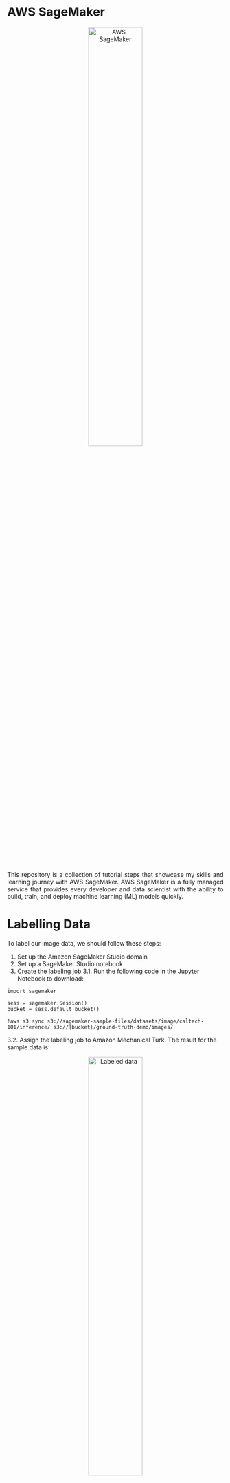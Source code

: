 # AWS SageMaker
<p align="center">
<img src="https://github.com/ghafeleb/aws-sagemaker/blob/main/images/aws_sagemaker_icon.png" width="50%" alt="AWS SageMaker"/>
  <br>
  <em></em>
</p>


<p align="justify">
This repository is a collection of tutorial steps that showcase my skills and learning journey with AWS SageMaker. AWS SageMaker is a fully managed service that provides every developer and data scientist with the ability to build, train, and deploy machine learning (ML) models quickly.
</p>

# Labelling Data 
To label our image data, we should follow these steps:
1. Set up the Amazon SageMaker Studio domain
2. Set up a SageMaker Studio notebook
3. Create the labeling job
  3.1. Run the following code in the Jupyter Notebook to download:
  ```
  import sagemaker
  
  sess = sagemaker.Session()
  bucket = sess.default_bucket()
  
  !aws s3 sync s3://sagemaker-sample-files/datasets/image/caltech-101/inference/ s3://{bucket}/ground-truth-demo/images/
  ```
  3.2. Assign the labeling job to Amazon Mechanical Turk. The result for the sample data is:
  <p align="center">
  <img src="https://github.com/ghafeleb/aws-sagemaker/blob/main/images/labeling.png" width="50%" alt="Labeled data"/>
    <br>
    <em></em>
  </p>
  Sample JSON Lines format output.manifest for a single image:
   
  ```
  {"source-ref":"s3://****/image_0007.jpeg","vehicle-labeling-demo":3,"vehicle-labeling-demo-metadata":{"class-name":"Helicopter","job-name":"labeling-job/vehicle-labeling-demo","confidence":0.49,"type":"groundtruth/image-classification","human-annotated":"yes","creation-date":"****"}}
  ```

